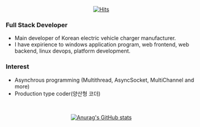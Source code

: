 <div align=center>
  
[![Hits](https://hits.seeyoufarm.com/api/count/incr/badge.svg?url=https%3A%2F%2Fgithub.com%2FKuass&count_bg=%2379C83D&title_bg=%23555555&icon=awesomelists.svg&icon_color=%23E7E7E7&title=hits&edge_flat=false)](https://hits.seeyoufarm.com)

</div>

### Full Stack Developer

- Main developer of Korean electric vehicle charger manufacturer.
- I have expirience to windows application program, web frontend, web backend, linux devops, platform development.

### Interest

- Asynchrous programming (Multithread, AsyncSocket, MultiChannel and more)
- Production type coder(양산형 코더)

<br>
<div align=center>

[![Anurag's GitHub stats](https://github-readme-stats.vercel.app/api?username=Kuass&show_icons=true&count_private=true&bg_color=30,e96443,904e95&title_color=fff&text_color=fff&icon_color=fff&hide=prs)](https://kua.kr)

</div>
